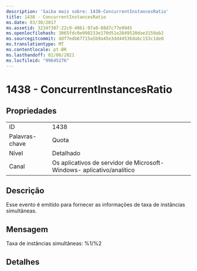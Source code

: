 ```yaml
---
description: 'Saiba mais sobre: 1438-ConcurrentInstancesRatio'
title: 1438 - ConcurrentInstancesRatio
ms.date: 03/30/2017
ms.assetid: 3234f307-22c9-4961-97a8-88d7c77e9945
ms.openlocfilehash: 3065fdc0e990233e170d51e2049520dae3159ab2
ms.sourcegitcommit: ddf7edb67715a5b9a45e3dd44536dabc153c1de0
ms.translationtype: MT
ms.contentlocale: pt-BR
ms.lasthandoff: 02/06/2021
ms.locfileid: "99645276"
---
```

# <a name="1438---concurrentinstancesratio"></a>1438 - ConcurrentInstancesRatio

## <a name="properties"></a>Propriedades  
  
|||  
|-|-|  
|ID|1438|  
|Palavras-chave|Quota|  
|Nível|Detalhado|  
|Canal|Os aplicativos de servidor de Microsoft-Windows- aplicativo/analítico|  
  
## <a name="description"></a>Descrição  

 Esse evento é emitido para fornecer as informações de taxa de instâncias simultâneas.  
  
## <a name="message"></a>Mensagem  

 Taxa de instâncias simultâneas: %1/%2  
  
## <a name="details"></a>Detalhes

